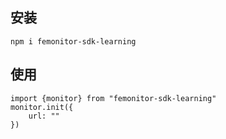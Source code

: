## 安装

```
npm i femonitor-sdk-learning
```

## 使用

```
import {monitor} from "femonitor-sdk-learning"
monitor.init({
    url: ""
})
```
